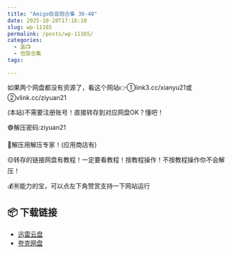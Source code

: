 ```yaml
---
title: "Amigo低音炮合集 36-40"
date: 2025-10-28T17:16:10
slug: wp-11165
permalink: /posts/wp-11165/
categories:
  - 盖📺
  - 恰饭合集
tags:

---
```


如果两个网盘都没有资源了，看这个网站👉①link3.cc/xianyu21或②vlink.cc/ziyuan21

(本站)不需要注册账号！直接转存到对应网盘OK？懂吧！

🟢解压密码:ziyuan21

🔵解压用解压专家！(应用商店有)

🟡转存的链接网盘有教程！一定要看教程！按教程操作！不按教程操作你不会解压！

💰🈶能力的宝，可以点左下角赞赏支持一下网站运行

## 📦 下载链接
- [迅雷云盘](https://blziyuan21.com/pay-download/11165?key=1d3770211d&down_id=0)
- [夸克网盘](https://blziyuan21.com/pay-download/11165?key=1d3770211d&down_id=1)

